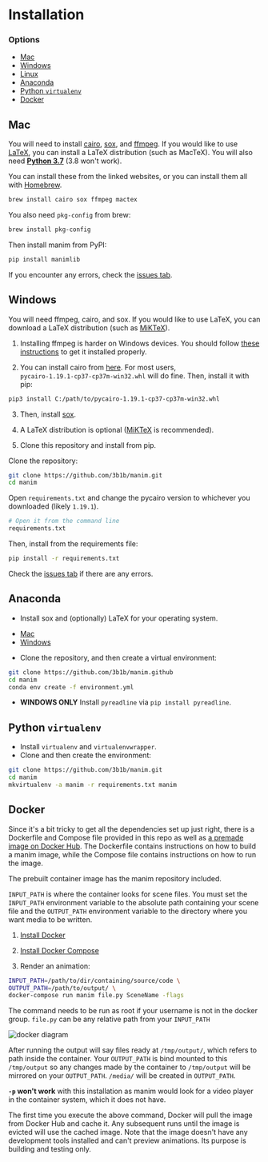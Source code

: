 # Installation

### Options
* [Mac](install.md#mac)
* [Windows](install.md#windows)
* [Linux](https://eulertour.com/docs)
* [Anaconda](installation.md#anaconda)
* [Python `virtualenv`](install.md#python-virtualenv)
* [Docker](install.md#docker)

## Mac
You will need to install [cairo](https://cairographics.org), [sox](https://sourceforge.net/projects/sox/), and [ffmpeg](https://www.ffmpeg.org/). If you would like to use [LaTeX](https://www.latex-project.org/), you can install a LaTeX distribution (such as MacTeX). You will also need [**Python 3.7**](https://www.python.org/downloads/release/python-377/) (3.8 won't work).

You can install these from the linked websites, or you can install them all with [Homebrew](https://brew.sh).
```sh
brew install cairo sox ffmpeg mactex
```
You also need `pkg-config` from brew:
```sh
brew install pkg-config
```

Then install manim from PyPI:
```sh
pip install manimlib
```
If you encounter any errors, check the [issues tab](https://github.com/3b1b/manim/issues).

## Windows

You will need ffmpeg, cairo, and sox. If you would like to use LaTeX, you can download a LaTeX distribution (such as [MiKTeX](https://miktex.org/download)).

 1. Installing ffmpeg is harder on Windows devices. You should follow [these instructions](https://www.wikihow.com/Install-FFmpeg-on-Windows) to get it installed properly.

 2. You can install cairo from [here](https://www.lfd.uci.edu/~gohlke/pythonlibs/#pycairo). For most users, `pycairo‑1.19.1‑cp37‑cp37m‑win32.whl` will do fine. Then, install it with pip:
```sh
pip3 install C:/path/to/pycairo‑1.19.1‑cp37‑cp37m‑win32.whl
```

 3. Then, install [sox](https://sourceforge.net/projects/sox/).

 4. A LaTeX distribution is optional ([MiKTeX](https://miktex.org/download) is recommended).

 5. Clone this repository and install from pip.

Clone the repository:
```sh
git clone https://github.com/3b1b/manim.git
cd manim
```
Open `requirements.txt` and change the pycairo version to whichever you downloaded (likely `1.19.1`).
```sh
# Open it from the command line
requirements.txt
```
Then, install from the requirements file:
```sh
pip install -r requirements.txt
```
Check the [issues tab](https://github.com/3b1b/manim/issues) if there are any errors.

## Anaconda

 * Install sox and (optionally) LaTeX for your operating system.
  - [Mac](#mac)
  - [Windows](#windows)
 * Clone the repository, and then create a virtual environment:
```sh
git clone https://github.com/3b1b/manim.github
cd manim
conda env create -f environment.yml
```
 * **WINDOWS ONLY** Install `pyreadline` via `pip install pyreadline`.

## Python `virtualenv`

 * Install `virtualenv` and `virtualenvwrapper`.
 * Clone and then create the environment:
```sh
git clone https://github.com/3b1b/manim.git
cd manim
mkvirtualenv -a manim -r requirements.txt manim
```

## Docker

Since it's a bit tricky to get all the dependencies set up just right, there is a Dockerfile and Compose file provided in this repo as well as [a premade image on Docker Hub](https://hub.docker.com/r/eulertour/manim/tags/). The Dockerfile contains instructions on how to build a manim image, while the Compose file contains instructions on how to run the image.

The prebuilt container image has the manim repository included.

`INPUT_PATH` is where the container looks for scene files. You must set the `INPUT_PATH`
environment variable to the absolute path containing your scene file and the
`OUTPUT_PATH` environment variable to the directory where you want media to be written.

1.  [Install Docker](https://docs.docker.com)
2.  [Install Docker Compose](https://docs.docker.com/compose/install/)

3.  Render an animation:
```sh
INPUT_PATH=/path/to/dir/containing/source/code \
OUTPUT_PATH=/path/to/output/ \
docker-compose run manim file.py SceneName -flags
```

The command needs to be run as root if your username is not in the docker group.
`file.py` can be any relative path from your `INPUT_PATH`

![docker diagram](https://github.com/3b1b/manim/raw/master/manim_docker_diagram.png)

After running the output will say files ready at `/tmp/output/`, which refers to path inside the container. Your `OUTPUT_PATH` is bind mounted to this `/tmp/output` so any changes made by the container to `/tmp/output` will be mirrored on your `OUTPUT_PATH`. `/media/` will be created in `OUTPUT_PATH`.

**`-p` won't work** with this installation as manim would look for a video player in the container system, which it does not have.

The first time you execute the above command, Docker will pull the image from Docker Hub and cache it. Any subsequent runs until the image is evicted will use the cached image. Note that the image doesn't have any development tools installed and can't preview animations. Its purpose is building and testing only.
